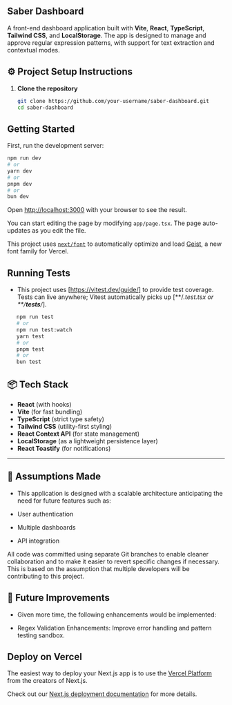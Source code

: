 ## Saber Dashboard

A front-end dashboard application built with **Vite**, **React**, **TypeScript**, **Tailwind CSS**, and **LocalStorage**. The app is designed to manage and approve regular expression patterns, with support for text extraction and contextual modes.

## ⚙️ Project Setup Instructions

1. **Clone the repository**

   ```bash
   git clone https://github.com/your-username/saber-dashboard.git
   cd saber-dashboard
   ```

## Getting Started

First, run the development server:

```bash
npm run dev
# or
yarn dev
# or
pnpm dev
# or
bun dev
```

Open [http://localhost:3000](http://localhost:3000) with your browser to see the result.

You can start editing the page by modifying `app/page.tsx`. The page auto-updates as you edit the file.

This project uses [`next/font`](https://nextjs.org/docs/app/building-your-application/optimizing/fonts) to automatically optimize and load [Geist](https://vercel.com/font), a new font family for Vercel.

## Running Tests

- This project uses [https://vitest.dev/guide/] to provide test coverage. Tests can live anywhere; Vitest automatically picks up [**/*.test.tsx or **/__tests__/*].

```bash
   npm run test
   # or
   npm run test:watch
   yarn test
   # or
   pnpm test
   # or
   bun test
```

## 📦 Tech Stack

- **React** (with hooks)
- **Vite** (for fast bundling)
- **TypeScript** (strict type safety)
- **Tailwind CSS** (utility-first styling)
- **React Context API** (for state management)
- **LocalStorage** (as a lightweight persistence layer)
- **React Toastify** (for notifications)

---

## 🤝 Assumptions Made

- This application is designed with a scalable architecture anticipating the need for future features such as:

- User authentication

- Multiple dashboards

- API integration

All code was committed using separate Git branches to enable cleaner collaboration and to make it easier to revert specific changes if necessary. This is based on the assumption that multiple developers will be contributing to this project.

## 🚧 Future Improvements

- Given more time, the following enhancements would be implemented:

- Regex Validation Enhancements: Improve error handling and pattern testing sandbox.

## Deploy on Vercel

The easiest way to deploy your Next.js app is to use the [Vercel Platform](https://vercel.com/new?utm_medium=default-template&filter=next.js&utm_source=create-next-app&utm_campaign=create-next-app-readme) from the creators of Next.js.

Check out our [Next.js deployment documentation](https://nextjs.org/docs/app/building-your-application/deploying) for more details.
